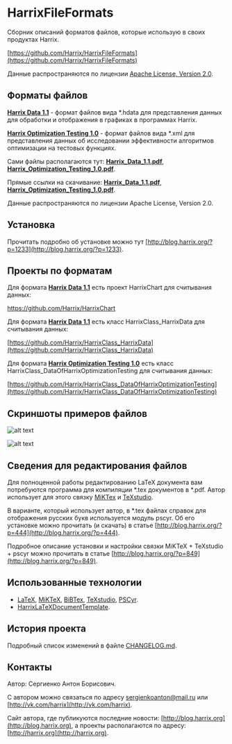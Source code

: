 HarrixFileFormats
=================

Сборник описаний форматов файлов, которые использую в своих продуктах Harrix.

[https://github.com/Harrix/HarrixFileFormats](https://github.com/Harrix/HarrixFileFormats)

Данные распространяются по лицензии [Apache License, Version 2.0](https://github.com/Harrix/HarrixFileFormats/blob/master/LICENSE.txt).

Форматы файлов
--------------

[**Harrix Data 1.1**](https://github.com/Harrix/HarrixFileFormats/blob/master/Harrix%20Data%201.1/) - формат файлов вида \*.hdata для представления данных для обработки и отображения в графиках в программах Harrix.

[**Harrix Optimization Testing 1.0**](https://github.com/Harrix/HarrixFileFormats/blob/master/Harrix%20Optimization%20Testing%201.0/) - формат файлов вида \*.xml для представления данных об исследовании эффективности алгоритмов оптимизации на тестовых функциях.

Сами файлы располагаются тут: [**Harrix_Data_1.1.pdf**](https://github.com/Harrix/HarrixFileFormats/blob/master/Harrix%20Data%201.1/Harrix_Data_1.1.pdf), [**Harrix_Optimization_Testing_1.0.pdf**](https://github.com/Harrix/HarrixFileFormats/blob/master/Harrix%20Optimization%20Testing%201.0/Harrix_Optimization_Testing_1.0.pdf).

Прямые ссылки на скачивание: [**Harrix_Data_1.1.pdf**](https://raw.github.com/Harrix/HarrixFileFormats/master/Harrix%20Data%201.1/Harrix_Data_1.1.pdf), [**Harrix_Optimization_Testing_1.0.pdf**](https://raw.github.com/Harrix/HarrixFileFormats/master/Harrix%20Optimization%20Testing%201.0/Harrix_Optimization_Testing_1.0.pdf).

Данные распространяются по лицензии Apache License, Version 2.0.

Установка
---------

Прочитать подробно об установке можно тут [http://blog.harrix.org/?p=1233](http://blog.harrix.org/?p=1233).

Проекты по форматам
-------------------

Для формата [**Harrix Data 1.1**](https://github.com/Harrix/HarrixFileFormats/blob/master/Harrix%20Data%201.1/) есть проект HarrixChart для считывания данных:

https://github.com/Harrix/HarrixChart

Для формата [**Harrix Data 1.1**](https://github.com/Harrix/HarrixFileFormats/blob/master/Harrix%20Data%201.1/) есть класс HarrixClass_HarrixData для считывания данных:

[https://github.com/Harrix/HarrixClass_HarrixData](https://github.com/Harrix/HarrixClass_HarrixData)

Для формата [**Harrix Optimization Testing 1.0**](https://github.com/Harrix/HarrixFileFormats/blob/master/Harrix%20Optimization%20Testing%201.0/) есть класс HarrixClass_DataOfHarrixOptimizationTesting для считывания данных:

[https://github.com/Harrix/HarrixClass_DataOfHarrixOptimizationTesting](https://github.com/Harrix/HarrixClass_DataOfHarrixOptimizationTesting)

Скриншоты примеров файлов
-------------------------

![alt text](https://raw.github.com/Harrix/HarrixFileFormats/master/images/hdata.png "Пример файла Harrix Data 1.0")

![alt text](https://raw.github.com/Harrix/HarrixFileFormats/master/images/xml.png "Пример файла Harrix Optimization Testing 1.0")

Сведения для редактирования файлов
----------------------------------

Для полноценной работы редактированию LaTeX документа вам потребуются программа для компиляции \*.tex документов в \*.pdf. Автор использует для этого связку [MiKTex](http://www.miktex.org/) и [TeXstudio](http://texstudio.sourceforge.net/). 

В варианте, который использует автор, в \*.tex файлах справок для отображения русских букв используется модуль pscyr. Об его установке можно прочитать (и скачать) в статье [http://blog.harrix.org/?p=444](http://blog.harrix.org/?p=444).

Подробное описание установки и настройки связки MiKTeX + TeXstudio + pscyr можно прочитать в статье [http://blog.harrix.org/?p=849](http://blog.harrix.org/?p=849).

Использованные технологии
-------------------------

- [LaTeX](http://ru.wikipedia.org/wiki/LaTeX), [MiKTeX](http://miktex.org/), [BiBTex](http://ru.wikipedia.org/wiki/BibTeX), [TeXstudio](http://texstudio.sourceforge.net/), [PSCyr]([http://blog.harrix.org/?p=444](http://blog.harrix.org/?p=444)).
- [HarrixLaTeXDocumentTemplate](https://github.com/Harrix/HarrixLaTeXDocumentTemplate).

История проекта
---------------

Подробный список изменений в файле [CHANGELOG.md](https://github.com/Harrix/HarrixFileFormats/blob/master/CHANGELOG.md).

Контакты
--------

Автор: Сергиенко Антон Борисович.

С автором можно связаться по адресу [sergienkoanton@mail.ru](mailto:sergienkoanton@mail.ru) или  [http://vk.com/harrix](http://vk.com/harrix).

Сайт автора, где публикуются последние новости: [http://blog.harrix.org](http://blog.harrix.org), а проекты располагаются по адресу: [http://harrix.org](http://harrix.org).